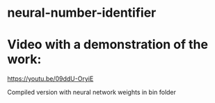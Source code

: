 # neural-number-identifier
# Video with a demonstration of the work:
https://youtu.be/09ddU-OryiE

Compiled version with neural network weights in bin folder
